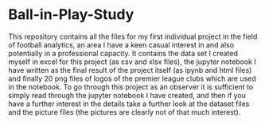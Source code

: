 # Ball-in-Play-Study

This repository contains all the files for my first individual project in the field of football analytics, an area I have a keen casual interest in and also potentially in a professional capacity. It contains the data set I created myself in excel for this project (as csv and xlsx files), the jupyter notebook I have written as the final result of the project itself (as ipynb and html files) and finally 20 png files of logos of the premier league clubs which are used in the notebook. To go through this project as an observer it is sufficient to simply read through the jupyter notebook I have created, and then if you have a further interest in the details take a further look at the dataset files and the picture files (the pictures are clearly not of that much interest).
